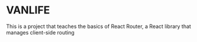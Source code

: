 # VANLIFE

This is a project that teaches the basics of React Router, a React library that manages client-side routing
